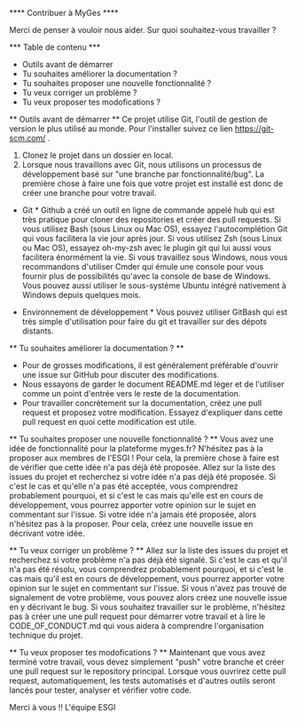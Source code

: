 **** Contribuer à MyGes ****

Merci de penser à vouloir nous aider. Sur quoi souhaitez-vous travailler ?

*** Table de contenu ***

- Outils avant de démarrer
- Tu souhaites améliorer la documentation ?
- Tu souhaites proposer une nouvelle fonctionnalité ?
- Tu veux corriger un problème ?
- Tu veux proposer tes modofications ?

** Outils avant de démarrer **
Ce projet utilise Git, l'outil de gestion de version le plus utilisé au monde. Pour l'installer suivez ce lien https://git-scm.com/ .

1. Clonez le projet dans un dossier en local.
2. Lorsque nous travaillons avec Git, nous utilisons un processus de développement basé sur "une branche par fonctionnalité/bug". La première chose à faire une fois que votre projet est installé est donc de créer une branche pour votre travail.

* Git *
Github a créé un outil en ligne de commande appelé hub qui est très pratique pour cloner des repositories et créer des pull requests.
Si vous utilisez Bash (sous Linux ou Mac OS), essayez l'autocomplétion Git qui vous facilitera la vie jour après jour.
Si vous utilisez Zsh (sous Linux ou Mac OS), essayez oh-my-zsh avec le plugin git qui lui aussi vous facilitera énormément la vie.
Si vous travaillez sous Windows, nous vous recommandons d'utiliser Cmder qui émule une console pour vous fournir plus de possibilités qu'avec la console de base de Windows. Vous pouvez aussi utiliser le sous-système Ubuntu intégré nativement à Windows depuis quelques mois.

* Environnement de développement *
Vous pouvez utiliser GitBash qui est très simple d'utilisation pour faire du git et travailler sur des dépots distants.


** Tu souhaites améliorer la documentation ? **
- Pour de grosses modifications, il est généralement préférable d'ouvrir une issue sur GitHub pour discuter des modifications.
- Nous essayons de garder le document README.md léger et de l'utiliser comme un point d'entrée vers le reste de la documentation.
- Pour travailler concrètement sur la documentation, créez une pull request et proposez votre modification. Essayez d'expliquer dans cette pull request en quoi cette modification est utile.


** Tu souhaites proposer une nouvelle fonctionnalité ? **
Vous avez une idée de fonctionnalité pour la plateforme myges.fr? N'hésitez pas à la proposer aux membres de l'ESGI !
Pour cela, la première chose à faire est de vérifier que cette idée n'a pas déjà été proposée. Allez sur la liste des issues du projet et recherchez si votre idée n'a pas déjà été proposée. Si c'est le cas et qu'elle n'a pas été acceptée, vous comprendrez probablement pourquoi, et si c'est le cas mais qu'elle est en cours de développement, vous pourrez apporter votre opinion sur le sujet en commentant sur l'issue.
Si votre idée n'a jamais été proposée, alors n'hésitez pas à la proposer. Pour cela, créez une nouvelle issue en décrivant votre idée.


** Tu veux corriger un problème ? ** 
Allez sur la liste des issues du projet et recherchez si votre problème n'a pas déjà été signalé.
Si c'est le cas et qu'il n'a pas été résolu, vous comprendrez probablement pourquoi, et si c'est le cas mais qu'il est en cours de développement, vous pourrez apporter votre opinion sur le sujet en commentant sur l'issue.
Si vous n'avez pas trouvé de signalement de votre problème, vous pouvez alors créez une nouvelle issue en y décrivant le bug.
Si vous souhaitez travailler sur le problème, n'hésitez pas à créer une une pull request pour démarrer votre travail et à lire le CODE_OF_CONDUCT.md qui vous aidera à comprendre l'organisation technique du projet.


** Tu veux proposer tes modofications ? **
Maintenant que vous avez terminé votre travail, vous devez simplement "push" votre branche et créer une pull request sur le repository principal.
Lorsque vous ouvrirez cette pull request, automatiquement, les tests automatisés et d'autres outils seront lancés pour tester, analyser et vérifier votre code.

Merci à vous !!
L'équipe ESGI